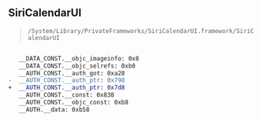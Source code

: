 ## SiriCalendarUI

> `/System/Library/PrivateFrameworks/SiriCalendarUI.framework/SiriCalendarUI`

```diff

   __DATA_CONST.__objc_imageinfo: 0x8
   __DATA_CONST.__objc_selrefs: 0xb0
   __AUTH_CONST.__auth_got: 0xa28
-  __AUTH_CONST.__auth_ptr: 0x798
+  __AUTH_CONST.__auth_ptr: 0x7d8
   __AUTH_CONST.__const: 0x838
   __AUTH_CONST.__objc_const: 0xb8
   __AUTH.__data: 0xb58

```
